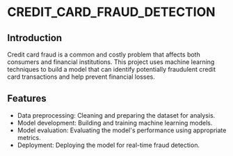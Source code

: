 # CREDIT_CARD_FRAUD_DETECTION
## Introduction
Credit card fraud is a common and costly problem that affects both consumers and financial institutions. This project uses machine learning techniques to build a model that can identify potentially fraudulent credit card transactions and help prevent financial losses.

## Features
- Data preprocessing: Cleaning and preparing the dataset for analysis.
- Model development: Building and training machine learning models.
- Model evaluation: Evaluating the model's performance using appropriate metrics.
- Deployment: Deploying the model for real-time fraud detection.
